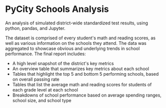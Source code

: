 # PyCity Schools Analysis
An analysis of simulated district-wide standardized test results, using python, pandas, and Jupyter.

The dataset is comprised of every student's math and reading scores, as well as various information on the schools they attend. The data was aggregated to showcase obvious and underlying trends in school performance. The final report includes:
 * A high level snapshot of the district's key metrics
 * An overview table that summarizes key metrics about each school
 * Tables that highlight the top 5 and bottom 5 performing schools, based on overall passing rate
 * Tables that list the average math and reading scores for students of each grade level at each school
 * Breakdowns of school performance based on average spending ranges, school size, and school type
